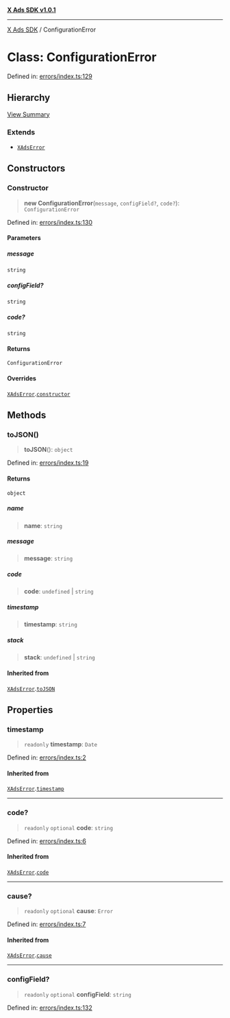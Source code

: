 [**X Ads SDK v1.0.1**](../README.md)

***

[X Ads SDK](../globals.md) / ConfigurationError

# Class: ConfigurationError

Defined in: [errors/index.ts:129](https://github.com/kage1020/x-ads-sdk/blob/main/src/errors/index.ts#L129)

## Hierarchy

[View Summary](../hierarchy.md)

### Extends

- [`XAdsError`](XAdsError.md)

## Constructors

### Constructor

> **new ConfigurationError**(`message`, `configField?`, `code?`): `ConfigurationError`

Defined in: [errors/index.ts:130](https://github.com/kage1020/x-ads-sdk/blob/main/src/errors/index.ts#L130)

#### Parameters

##### message

`string`

##### configField?

`string`

##### code?

`string`

#### Returns

`ConfigurationError`

#### Overrides

[`XAdsError`](XAdsError.md).[`constructor`](XAdsError.md#constructor)

## Methods

### toJSON()

> **toJSON**(): `object`

Defined in: [errors/index.ts:19](https://github.com/kage1020/x-ads-sdk/blob/main/src/errors/index.ts#L19)

#### Returns

`object`

##### name

> **name**: `string`

##### message

> **message**: `string`

##### code

> **code**: `undefined` \| `string`

##### timestamp

> **timestamp**: `string`

##### stack

> **stack**: `undefined` \| `string`

#### Inherited from

[`XAdsError`](XAdsError.md).[`toJSON`](XAdsError.md#tojson)

## Properties

### timestamp

> `readonly` **timestamp**: `Date`

Defined in: [errors/index.ts:2](https://github.com/kage1020/x-ads-sdk/blob/main/src/errors/index.ts#L2)

#### Inherited from

[`XAdsError`](XAdsError.md).[`timestamp`](XAdsError.md#timestamp)

***

### code?

> `readonly` `optional` **code**: `string`

Defined in: [errors/index.ts:6](https://github.com/kage1020/x-ads-sdk/blob/main/src/errors/index.ts#L6)

#### Inherited from

[`XAdsError`](XAdsError.md).[`code`](XAdsError.md#code)

***

### cause?

> `readonly` `optional` **cause**: `Error`

Defined in: [errors/index.ts:7](https://github.com/kage1020/x-ads-sdk/blob/main/src/errors/index.ts#L7)

#### Inherited from

[`XAdsError`](XAdsError.md).[`cause`](XAdsError.md#cause)

***

### configField?

> `readonly` `optional` **configField**: `string`

Defined in: [errors/index.ts:132](https://github.com/kage1020/x-ads-sdk/blob/main/src/errors/index.ts#L132)
